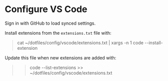 # Configure VS Code

Sign in with GitHub to load synced settings.

Install extensions from the `extensions.txt` file with:

> cat ~/dotfiles/config/vscode/extensions.txt | xargs -n 1 code --install-extension

Update this file when new extensions are added with:

> > code --list-extensions >> ~/dotfiles/config/vscode/extensions.txt
